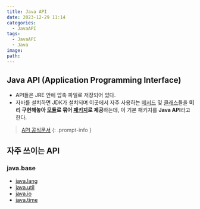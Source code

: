```yaml
---
title: Java API
date: 2023-12-29 11:14
categories:
  - JavaAPI
tags:
  - JavaAPI
  - Java
image: 
path:
---
```



## Java API (Application Programming Interface)
- API들은 JRE 안에 압축 파일로 저장되어 있다.
- 자바를 설치하면 JDK가 설치되며 이곳에서 자주 사용하는 [메서드](https://sonjh919.github.io/posts/메서드) 및 [클래스](https://sonjh919.github.io/posts/클래스)들을 **미리 구현해놓아 [모듈](https://sonjh919.github.io/posts/모듈)로 묶어 [패키지](https://sonjh919.github.io/posts/패키지)로 제공**하는데, 이 기본 패키지를 **Java API**라고 한다.

> [API 공식문서](https://docs.oracle.com/javase/17/docs/api/)
{: .prompt-info }

## 자주 쓰이는 API
### java.base
+ [java.lang](https://sonjh919.github.io/posts/java.lang)
+ [java.util](https://sonjh919.github.io/posts/java.util)
+ [java.io](https://sonjh919.github.io/posts/java.io)
+ [java.time](https://sonjh919.github.io/posts/java.time)